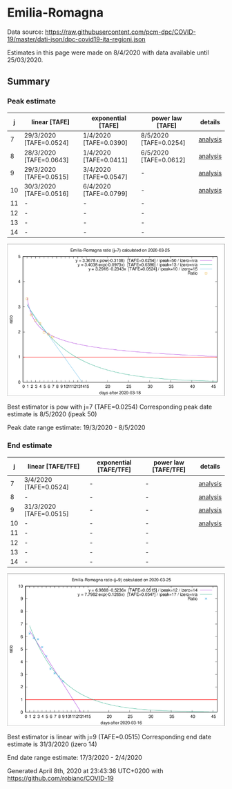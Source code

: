 # Emilia-Romagna


Data source: https://raw.githubusercontent.com/pcm-dpc/COVID-19/master/dati-json/dpc-covid19-ita-regioni.json

Estimates in this page were made on 8/4/2020 with data available until 25/03/2020.


## Summary 

### Peak estimate 
|j|linear [TAFE]|exponential [TAFE]|power law [TAFE]|details|
|---|----|-----------|---------|-------|
|7|29/3/2020 [TAFE=0.0524]|1/4/2020 [TAFE=0.0390]|8/5/2020 [TAFE=0.0254]|[analysis](COVID-19_emilia-romagna_j7_2020-03-25.md)|
|8|28/3/2020 [TAFE=0.0643]|1/4/2020 [TAFE=0.0411]|6/5/2020 [TAFE=0.0612]|[analysis](COVID-19_emilia-romagna_j8_2020-03-25.md)|
|9|29/3/2020 [TAFE=0.0515]|3/4/2020 [TAFE=0.0547]|-|[analysis](COVID-19_emilia-romagna_j9_2020-03-25.md)|
|10|30/3/2020 [TAFE=0.0516]|6/4/2020 [TAFE=0.0799]|-|[analysis](COVID-19_emilia-romagna_j10_2020-03-25.md)|
|11|-|-|-||
|12|-|-|-||
|13|-|-|-||
|14|-|-|-||

![best peak estimate](COVID-19_emilia-romagna_j7_2020-03-25.png)

Best estimator is pow with j=7 (TAFE=0.0254)
Corresponding peak date estimate is 8/5/2020 (ipeak 50)


Peak date range estimate: 19/3/2020 - 8/5/2020

### End estimate 
|j|linear [TAFE/TFE]|exponential [TAFE/TFE]|power law [TAFE/TFE]|details|
|---|----|-----------|---------|-------|
|7|3/4/2020 [TAFE=0.0524]|-|-|[analysis](COVID-19_emilia-romagna_j7_2020-03-25.md)|
|8|-|-|-|[analysis](COVID-19_emilia-romagna_j8_2020-03-25.md)|
|9|31/3/2020 [TAFE=0.0515]|-|-|[analysis](COVID-19_emilia-romagna_j9_2020-03-25.md)|
|10|-|-|-|[analysis](COVID-19_emilia-romagna_j10_2020-03-25.md)|
|11|-|-|-||
|12|-|-|-||
|13|-|-|-||
|14|-|-|-||

![best zero estimate](COVID-19_emilia-romagna_j9_2020-03-25.png)

Best estimator is linear with j=9 (TAFE=0.0515)
Corresponding end date estimate is 31/3/2020 (izero 14)


End date range estimate: 17/3/2020 - 2/4/2020

Generated April 8th, 2020 at 23:43:36 UTC+0200 with https://github.com/robianc/COVID-19
